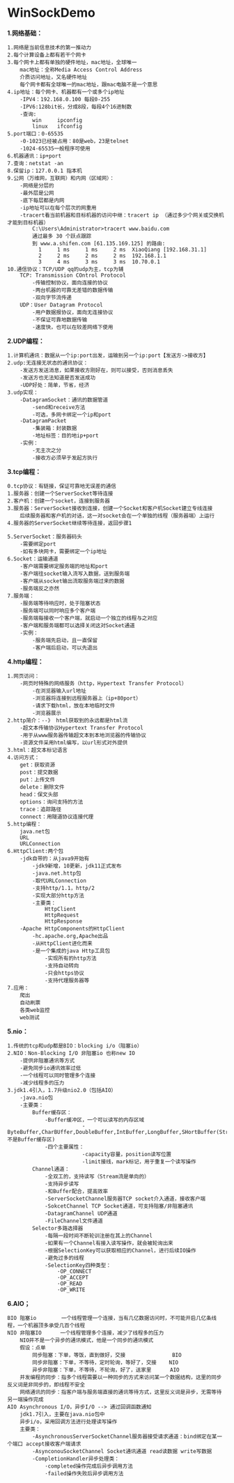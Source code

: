 # WinSockDemo

**1.网络基础：**
    
    1.网络是当前信息技术的第一推动力
    2.每个计算设备上都有若干个网卡
    3.每个网卡上都有单独的硬件地址，mac地址，全球唯一
        mac地址：全称Media Access Control Address
        介质访问地址，又名硬件地址
        每个网卡都有全球唯一的mac地址，跟mac电脑不是一个意思
    4.ip地址：每个网卡、机器都有一个或多个ip地址
        -IPV4：192.168.0.100 每段0-255
        -IPV6:128bit长，分成8段，每段4个16进制数
        -查询:
            win     ipconfig
            linux   ifconfig
    5.port端口：0-65535
        -0-1023已经被占用：80是web，23是telnet
        -1024-65535一般程序可使用
    6.机器通讯：ip+port
    7.查询：netstat -an
    8.保留ip：127.0.0.1 指本机
    9.公网（万维网，互联网）和内网（区域网）：
        -网络是分层的
        -最外层是公网
        -底下每层都是内网
        -ip地址可以在每个层次的网重用
        -tracert看当前机器和目标机器的访问中继：tracert ip （通过多少个网关或交换机才能到目标机器）
            C:\Users\Administrator>tracert www.baidu.com
            通过最多 30 个跃点跟踪
            到 www.a.shifen.com [61.135.169.125] 的路由:
              1     1 ms     1 ms     2 ms  XiaoQiang [192.168.31.1]
              2     2 ms     2 ms     2 ms  192.168.1.1
              3     4 ms     3 ms     3 ms  10.70.0.1
    10.通信协议：TCP/UDP qq的udp为主，tcp为辅
        TCP: Transmission COntrol Protocol
            -传输控制协议，面向连接的协议
            -两台机器的可靠无差错的数据传输
            -双向字节流传递
        UDP：User Datagram Protocol
            -用户数据报协议，面向无连接协议
            -不保证可靠地数据传输
            -速度快，也可以在较差网络下使用

**2.UDP编程：**
    
    1.计算机通讯：数据从一个ip:port出发，运输到另一个ip:port【发送方->接收方】
    2.udp:无连接无状态的通讯协议：
        -发送方发送消息，如果接收方刚好在，则可以接受，否则消息丢失
        -发送方也无法知道是否发送成功
        -UDP好处：简单，节省，经济
    3.udp实现：
        -DatagramSocket：通讯的数据管道
            -send和receive方法
            -可选，多网卡绑定一个ip和port
        -DatagramPacket
            -集装箱：封装数据
            -地址标签：目的地ip+port
        -实例：
            -无主次之分
            -接收方必须早于发起方执行
    
**3.tcp编程：**
    
    0.tcp协议：有链接，保证可靠地无误差的通信
    1.服务器：创建一个ServerSocket等待连接
    2.客户机：创建一个socket，连接到服务器
    3.服务器：ServerSocket接收到连接，创建一个Socket和客户机Socket建立专线连接
        后续服务器和客户机的对话，这一对socket会在一个单独的线程（服务器端）上运行
    4.服务器的ServerSocket继续等待连接，返回步骤1

    5.ServerSocket：服务器码头
        -需要绑定port
        -如有多块网卡，需要绑定一个ip地址
    6.Socket：运输通道
        -客户端需要绑定服务端的地址和port
        -客户端往socket输入流写入数据，送到服务端
        -客户端从socket输出流取服务端过来的数据
        -服务端反之亦然
    7.服务端：
        -服务端等待响应时，处于阻塞状态
        -服务端可以同时响应多个客户端
        -服务端每接收一个客户端，就启动一个独立的线程与之对应
        -客户端和服务端都可以选择关闭这对Socket通道
        -实例：
            -服务端先启动，且一直保留
            -客户端后启动，可以先退出

**4.http编程：**
    
    1.网页访问：
        -网页时特殊的网络服务（http，Hypertext Transfer Protocol）
            -在浏览器输入url地址
            -浏览器将连接到远程服务器上（ip+80port）
            -请求下载html，放在本地临时文件
            -浏览器展示
    2.http简介：--》 html获取到的永远都是html流
        -超文本传输协议Hypertext Transfer Protocol
        -用于从www服务器传输超文本到本地浏览器的传输协议
        -资源文件采用html编写，以url形式对外提供
    3.html：超文本标记语言
    4.访问方式：
        get：获取资源
        post：提交数据
        put：上传文件
        delete：删除文件
        head：保文头部
        options：询问支持的方法
        trace：追踪路径
        connect：用隧道协议连接代理
    5.http编程：
        java.net包
        URL
        URLConnection
    6.HttpClient:两个包
        -jdk自带的：从java9开始有
            -jdk9新增，10更新，jdk11正式发布
            -java.net.http包
            -取代URLConnection
            -支持http/1.1，http/2
            -实现大部分http方法
            -主要类：
                HttpClient
                HttpRequest
                HttpResponse
        -Apache HttpComponents的HttpClient
            -hc.apache.org,Apache出品
            -从HttpClient进化而来
            -是一个集成的java Http工具包
                -实现所有的http方法
                -支持自动转向
                -只会https协议
                -支持代理服务器等
    7.应用：
        爬出
        自动刷票
        各类web监控
        web测试
        
**5.nio：**

    1.传统的tcp和udp都是BIO：blocking i/o（阻塞io）
    2.NIO：Non-Blocking I/O 非阻塞io 也称new IO
        -提供非阻塞通讯等方式
        -避免同步io通讯效率过低
        -一个线程可以同时管理多个连接
        -减少线程多的压力
    3.jdk1.4引入，1.7升级nio2.0（包括AIO）
        -java.nio包
        -主要类：
            Buffer缓存区：
                -Buffer缓冲区，一个可以读写的内存区域
                            -ByteBuffer,CharBUffer,DoubleBuffer,IntBuffer,LongBuffer,SHortBuffer(StringBuffer不是Buffer缓存区)
                -四个主要属性：
                            -capacity容量，position读写位置
                            -limit接线，mark标记，用于重复一个读写操作
            Channel通道：
                -全双工的，支持读写（Stream流是单向的）
                -支持异步读写
                -和Buffer配合，提高效率
                -ServerSocketChannel服务器TCP socket介入通道，接收客户端
                -SokcetChannel TCP Socket通道，可支持阻塞/非阻塞通讯
                -DatagramChannel UDP通道
                -FileChannel文件通道
            Selector多路选择器              
                -每隔一段时间不断轮训注册在其上的Channel
                -如果有一个Channel有接入读写操作，就会被轮询出来
                -根据SelectionKey可以获取相应的Channel，进行后续IO操作
                -避免过多的线程
                -SelectionKey四种类型：
                    ·OP_CONNECT
                    ·OP_ACCEPT
                    ·OP_READ
                    ·OP_WRITE

**6.AIO；**
    
    BIO 阻塞io        一个线程管理一个连接，当有几亿数据访问时，不可能开启几亿条线程，一个机器顶多承受几百个线程
    NIO 非阻塞IO      一个线程管理多个连接，减少了线程多的压力
        NIO并不是一个异步的通讯模式，他是一个同步的通讯模式
        假设：点单
            同步阻塞：下单，等饭，直到做好，交接               BIO
            同步非阻塞：下单，不等待，定时轮询，等好了，交接    NIO 
            异步非阻塞：下单，不等待，不轮询，好了，送家里      AIO
        并发编程的同步：指多个线程需要以一种同步的方式来访问某一个数据结构，这里的同步反义词是非同步的，即线程不安全
        网络通讯的同步：指客户端与服务端直接的通讯等待方式，这里反义词是异步，无需等待另一端操作完成
    AIO Asynchronous I/O，异步I/O --> 通过回调函数通知
        jdk1.7引入，主要在java.nio包中
        异步i/o，采用回调方法进行处理读写操作
        主要类：
            -AsynchronousServerSocketChannel服务器接受请求通道：bind绑定在某一个端口 accept接收客户端请求
            -AsynconouSocketChannel Socket通讯通道 read读数据 write写数据
            -CompletionHandler异步处理类：
                ·completed操作完成后异步调用方法 
                ·failed操作失败后异步调用方法
